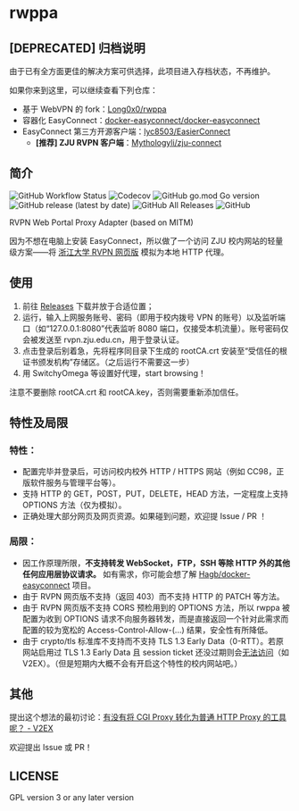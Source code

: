 # rwppa

## [DEPRECATED] 归档说明

由于已有全方面更佳的解决方案可供选择，此项目进入存档状态，不再维护。

如果你来到这里，可以继续查看下列仓库：

- 基于 WebVPN 的 fork：[Long0x0/rwppa](https://github.com/Long0x0/rwppa/tree/webvpn)
- 容器化 EasyConnect：[docker-easyconnect/docker-easyconnect](https://github.com/docker-easyconnect/docker-easyconnect)
- EasyConnect 第三方开源客户端：[lyc8503/EasierConnect](https://github.com/lyc8503/EasierConnect)
  - **[推荐] ZJU RVPN 客户端**：[Mythologyli/zju-connect](https://github.com/Mythologyli/zju-connect)

## 简介

![GitHub Workflow Status](https://img.shields.io/github/workflow/status/CoolSpring8/rwppa/Go) ![Codecov](https://img.shields.io/codecov/c/github/CoolSpring8/rwppa) ![GitHub go.mod Go version](https://img.shields.io/github/go-mod/go-version/CoolSpring8/rwppa) ![GitHub release (latest by date)](https://img.shields.io/github/v/release/CoolSpring8/rwppa) ![GitHub All Releases](https://img.shields.io/github/downloads/CoolSpring8/rwppa/total) ![GitHub](https://img.shields.io/github/license/CoolSpring8/rwppa)

RVPN Web Portal Proxy Adapter (based on MITM)

因为不想在电脑上安装 EasyConnect，所以做了一个访问 ZJU 校内网站的轻量级方案——将 [浙江大学 RVPN 网页版](https://rvpn.zju.edu.cn) 模拟为本地 HTTP 代理。

## 使用

1. 前往 [Releases](https://github.com/CoolSpring8/rwppa/releases/) 下载并放于合适位置；
2. 运行，输入上网服务账号、密码（即用于校内拨号 VPN 的账号）以及监听端口（如“127.0.0.1:8080”代表监听 8080 端口，仅接受本机流量）。账号密码仅会被发送至 rvpn.zju.edu.cn，用于登录认证。
3. 点击登录后别着急，先将程序同目录下生成的 rootCA.crt 安装至“受信任的根证书颁发机构”存储区。（之后运行不需要这一步）
4. 用 SwitchyOmega 等设置好代理，start browsing！

注意不要删除 rootCA.crt 和 rootCA.key，否则需要重新添加信任。

## 特性及局限

### 特性：

- 配置完毕并登录后，可访问校内校外 HTTP / HTTPS 网站（例如 CC98，正版软件服务与管理平台等）。
- 支持 HTTP 的 GET，POST，PUT，DELETE，HEAD 方法，一定程度上支持 OPTIONS 方法（仅为模拟）。
- 正确处理大部分网页及网页资源。如果碰到问题，欢迎提 Issue / PR ！

### 局限：

- 因工作原理所限，**不支持转发 WebSocket，FTP，SSH 等除 HTTP 外的其他任何应用层协议请求。** 如有需求，你可能会想了解 [Hagb/docker-easyconnect](https://github.com/Hagb/docker-easyconnect) 项目。
- 由于 RVPN 网页版不支持（返回 403）而不支持 HTTP 的 PATCH 等方法。
- 由于 RVPN 网页版不支持 CORS 预检用到的 OPTIONS 方法，所以 rwppa 被配置为收到 OPTIONS 请求不向服务器转发，而是直接返回一个针对此需求而配置的较为宽松的 Access-Control-Allow-(...) 结果，安全性有所降低。
- 由于 crypto/tls 标准库不支持而不支持 TLS 1.3 Early Data（0-RTT）。若原网站启用过 TLS 1.3 Early Data 且 session ticket 还没过期则会[无法访问](https://golang.org/src/crypto/tls/handshake_server_tls13.go)（如 V2EX）。（但是短期内大概不会有开启这个特性的校内网站吧。）

## 其他

提出这个想法的最初讨论：[有没有将 CGI Proxy 转化为普通 HTTP Proxy 的工具呢？ - V2EX](https://www.v2ex.com/t/670356)

欢迎提出 Issue 或 PR！

## LICENSE

GPL version 3 or any later version
